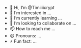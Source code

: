 - 👋 Hi, I’m @Timiiiicrypt
- 👀 I’m interested in ...
- 🌱 I’m currently learning ...
- 💞️ I’m looking to collaborate on ...
- 📫 How to reach me ...
- 😄 Pronouns: ...
- ⚡ Fun fact: ...

<!---
Timiiiicrypt/Timiiiicrypt is a ✨ special ✨ repository because its `README.md` (this file) appears on your GitHub profile.
You can click the Preview link to take a look at your changes.
--->
